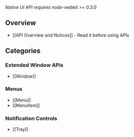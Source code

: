 _Native UI API requires node-webkit >= 0.3.0_

## Overview

* [[API Overview and Notices]] - Read it before using APIs

## Categories

### Extended Window APIs

* [[Window]]

### Menus

* [[Menu]]
* [[MenuItem]]

### Notification Controls
* [[Tray]]

